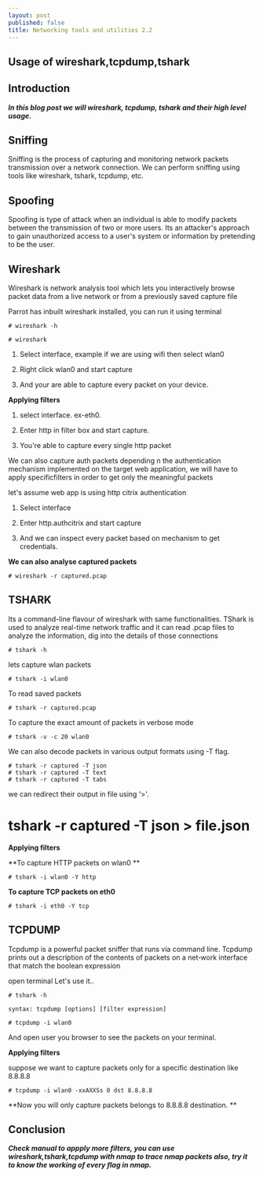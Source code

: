 ```yaml
---
layout: post
published: false
title: Networking tools and utilities 2.2
---
```

## Usage of wireshark,tcpdump,tshark

## Introduction

_**In this blog post we will wireshark, tcpdump, tshark and their high level usage.**_

## Sniffing

Sniffing is the process of capturing and monitoring network packets transmission over a network connection.
We can perform sniffing using tools like wireshark, tshark, tcpdump, etc.

## Spoofing

Spoofing is type of attack when an individual is able to modify packets between the transmission of two or more users.
Its an attacker's approach to gain unauthorized access to a user's system or information by pretending to be the user.


## Wireshark


Wireshark is network analysis tool which lets you interactively browse packet data from a live network or from a previously saved capture file

Parrot has inbuilt wireshark installed, you can run it using terminal
~~~
# wireshark -h
 
# wireshark
~~~
1. Select interface, example if we are using wifi then select wlan0

2. Right click wlan0 and start capture

3. And your are able to capture every packet on your device.


**Applying filters**

1. select interface. ex-eth0.

2. Enter http in filter box and start capture.

3. You're able to capture every single http packet


We can also capture auth packets depending n the authentication mechanism implemented on the target web application, we will have to apply specificfilters in order to get only the meaningful packets

let's assume web app is using http citrix authentication 

1. Select interface

2. Enter http.authcitrix and start capture

3. And we can inspect every packet based on mechanism to get credentials.

**We can also analyse captured packets**
~~~
# wireshark -r captured.pcap
~~~
## TSHARK

Its a command-line flavour of wireshark with same functionalities.
TShark is used to analyze real-time network traffic and it can read .pcap files to analyze the information, dig into the details of those connections

~~~
# tshark -h
~~~

lets capture wlan packets

~~~
# tshark -i wlan0
~~~

To read saved packets 
~~~
# tshark -r captured.pcap
~~~

To capture the exact amount of packets in verbose mode

~~~
# tshark -v -c 20 wlan0
~~~

We can also decode packets in various output formats using -T flag.

~~~
# tshark -r captured -T json
# tshark -r captured -T text
# tshark -r captured -T tabs
~~~
we can redirect their output in file using '>'.

# tshark -r captured -T json > file.json

**Applying filters**

**To capture HTTP packets on wlan0 **

~~~
# tshark -i wlan0 -Y http
~~~

**To capture TCP packets on eth0**

~~~
# tshark -i eth0 -Y tcp
~~~

## TCPDUMP


Tcpdump is a powerful packet sniffer that runs via command line.
Tcpdump  prints  out a description of the contents of packets on a net‐work interface that match the boolean expression


open terminal Let's use it..

~~~
# tshark -h

syntax: tcpdump [options] [filter expression]
~~~
~~~
# tcpdump -i wlan0
~~~
And open user you browser to see the packets on your terminal.

**Applying filters**

suppose we want to capture packets only for a specific destination like 8.8.8.8
~~~
# tcpdump -i wlan0 -xxAXXSs 0 dst 8.8.8.8
~~~

**Now you will only capture packets belongs to 8.8.8.8 destination.
**

## Conclusion

_**Check manual to appply more filters, you can use wireshark,tshark,tcpdump  with nmap to trace nmap packets also, try it to know the working of every flag in nmap.**_


